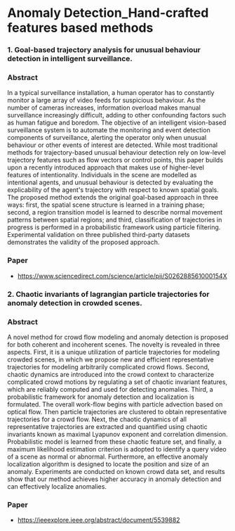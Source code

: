 # Anomaly Detection_Hand-crafted features based methods

### 1. Goal-based trajectory analysis for unusual behaviour detection in intelligent surveillance.

### Abstract
In a typical surveillance installation, a human operator has to constantly monitor a large array of video feeds for suspicious behaviour. As the number of cameras increases, information overload makes manual surveillance increasingly difficult, adding to other confounding factors such as human fatigue and boredom. The objective of an intelligent vision-based surveillance system is to automate the monitoring and event detection components of surveillance, alerting the operator only when unusual behaviour or other events of interest are detected. While most traditional methods for trajectory-based unusual behaviour detection rely on low-level trajectory features such as flow vectors or control points, this paper builds upon a recently introduced approach that makes use of higher-level features of intentionality. Individuals in the scene are modelled as intentional agents, and unusual behaviour is detected by evaluating the explicability of the agent's trajectory with respect to known spatial goals. The proposed method extends the original goal-based approach in three ways: first, the spatial scene structure is learned in a training phase; second, a region transition model is learned to describe normal movement patterns between spatial regions; and third, classification of trajectories in progress is performed in a probabilistic framework using particle filtering. Experimental validation on three published third-party datasets demonstrates the validity of the proposed approach.

### Paper
- https://www.sciencedirect.com/science/article/pii/S026288561000154X



### 2. Chaotic invariants of lagrangian particle trajectories for anomaly detection in crowded scenes.

### Abstract
A novel method for crowd flow modeling and anomaly detection is proposed for both coherent and incoherent scenes. The novelty is revealed in three aspects. First, it is a unique utilization of particle trajectories for modeling crowded scenes, in which we propose new and efficient representative trajectories for modeling arbitrarily complicated crowd flows. Second, chaotic dynamics are introduced into the crowd context to characterize complicated crowd motions by regulating a set of chaotic invariant features, which are reliably computed and used for detecting anomalies. Third, a probabilistic framework for anomaly detection and localization is formulated. The overall work-flow begins with particle advection based on optical flow. Then particle trajectories are clustered to obtain representative trajectories for a crowd flow. Next, the chaotic dynamics of all representative trajectories are extracted and quantified using chaotic invariants known as maximal Lyapunov exponent and correlation dimension. Probabilistic model is learned from these chaotic feature set, and finally, a maximum likelihood estimation criterion is adopted to identify a query video of a scene as normal or abnormal. Furthermore, an effective anomaly localization algorithm is designed to locate the position and size of an anomaly. Experiments are conducted on known crowd data set, and results show that our method achieves higher accuracy in anomaly detection and can effectively localize anomalies.

### Paper
 - https://ieeexplore.ieee.org/abstract/document/5539882
 
